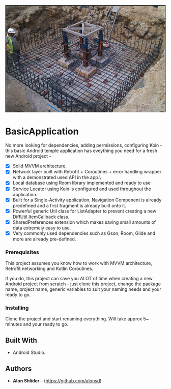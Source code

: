 <img src="https://github.com/alonsd/BasicApplication/blob/main/Basic%20Application%20Logo.png" width="700"/> 

# BasicApplication

No more looking for dependencies, adding permissions, configuring Koin -  this basic Android temple application has eveything you need for a fresh new Android project - 
 
- [x] Solid MVVM architecture.
- [x] Network layer built with Retrofit + Coroutines + error handling wrapper with a demonstrated used API in the app.\
- [x] Local database using Room library implemented and ready to use 
- [x] Service Locator using Koin is configured and used throughout the application.
- [x] Built for a Single-Activity application, Navigation Component is already predefined and a first fragment is already built onto it.
- [x] Powerful generic Util class for ListAdapter to prevent creating a new DiffUtil.ItemCallback class.
- [x] SharedPreferences extension which makes saving small amounts of data extremely easy to use. 
- [x] Very commonly used dependencies such as Gson, Room, Glide and more are already pre-defined.

### Prerequisites
This project assumes you know how to work with MVVM architecture, Retrofit networking and Kotlin Coroutines.

If you do, this project can save you ALOT of time when creating a new Android project from scratch - just clone this project, change the package name, project name, generic variables to suit your naming needs and your ready to go. 

### Installing

Clone the project and start renaming everything. Will take approx 5~ minutes and your ready to go. 

## Built With

- Android Studio.

## Authors

* **Alon Shlider** - (https://github.com/alonsd)
